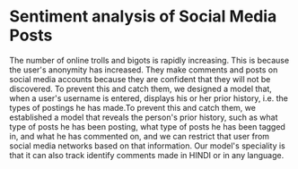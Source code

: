 # Sentiment analysis of Social Media Posts
The number of online trolls and bigots is rapidly increasing. This is because the user's anonymity has increased. They make comments and posts on social media accounts because they are confident that they will not be discovered. To prevent this and catch them, we designed a model that, when a user's username is entered, displays his or her prior history, i.e. the types of postings he has made.To prevent this and catch them, we established a model that reveals the person's prior history, such as what type of posts he has been posting, what type of posts he has been tagged in, and what he has commented on, and we can restrict that user from social media networks based on that information.
Our model's speciality is that it can also track identify comments made in HINDI or in any language.
